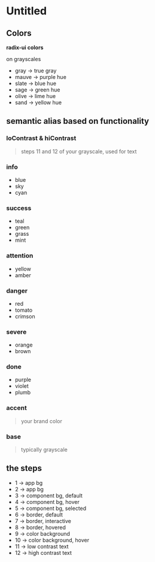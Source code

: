 # Untitled

## Colors

**radix-ui colors**

on grayscales

- gray -> true gray
- mauve -> purple hue
- slate -> blue hue
- sage -> green hue
- olive -> lime hue
- sand -> yellow hue

## semantic alias based on functionality

### loContrast & hiContrast

> steps 11 and 12 of your grayscale, used for text

### info

- blue
- sky
- cyan

### success

- teal
- green
- grass
- mint

### attention

- yellow
- amber

### danger

- red
- tomato
- crimson

### severe

- orange
- brown

### done

- purple
- violet
- plumb

### accent

> your brand color

### base

> typically grayscale

## the steps

- 1 -> app bg
- 2 -> app bg
- 3 -> component bg, default
- 4 -> component bg, hover
- 5 -> component bg, selected
- 6 -> border, default
- 7 -> border, interactive
- 8 -> border, hovered
- 9 -> color background
- 10 -> color background, hover
- 11 -> low contrast text
- 12 -> high contrast text
